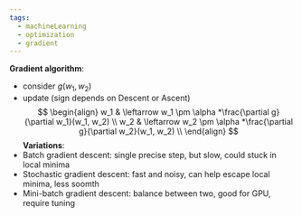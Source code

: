 ```yaml
---
tags:
  - machineLearning
  - optimization
  - gradient
---
```

**Gradient algorithm**:
- consider $g(w_1,w_2)$
- update (sign depends on Descent or Ascent)
	$$
	\begin{align}
	w_1 & \leftarrow w_1 \pm \alpha *\frac{\partial g}{\partial w_1}(w_1, w_2) \\
	w_2 & \leftarrow w_2 \pm \alpha *\frac{\partial g}{\partial w_2}(w_1, w_2) \\
	\end{align}
	$$
**Variations**:
- Batch gradient descent: single precise step, but slow, could stuck in local minima
- Stochastic gradient descent: fast and noisy, can help escape local minima, less soomth
- Mini-batch gradient descent: balance between two, good for GPU, require tuning
